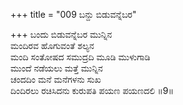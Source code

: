 +++
title = "009 ಬನ್ದು ಬಿಡುವನ್ನೆಬರ"

+++
ಬಂದು ಬಿಡುವನ್ನೆಬರ ಮುನ್ನಿನ   
ಮಂದಿರವ ಹೊಗುವಂತೆ ಶಲ್ಯನ   
ಮಂದಿ ಸಂತೋಷದ ಸಮುದ್ರದಿ ಮೂಡಿ ಮುಳುಗಾಡಿ   
ಮುಂದೆ ನಡೆಯಲು ಮತ್ತೆ ಮುನ್ನಿನ   
ಚಂದದಿಂ ಮನೆ ಮನೆಗಳನು ಸುಖ   
ದಿಂದಿರಲು ರಚಿಸಿದನು ಕುರುಪತಿ ಪಯಣ ಪಯಣದಲಿ   ॥9॥